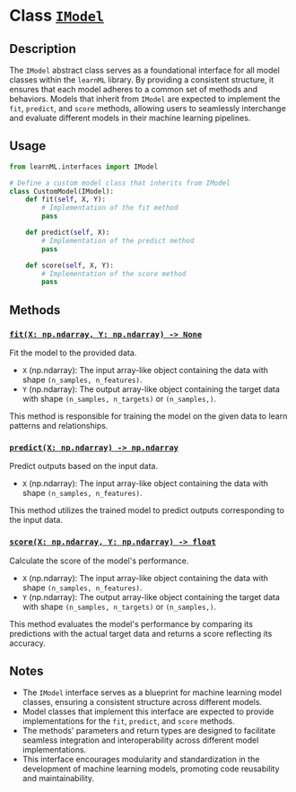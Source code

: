 # Class [`IModel`](/learnML/interfaces/imodel.py#L5)

## Description

The `IModel` abstract class serves as a foundational interface for all model classes within the `learnML` library. By providing a consistent structure, it ensures that each model adheres to a common set of methods and behaviors. Models that inherit from `IModel` are expected to implement the `fit`, `predict`, and `score` methods, allowing users to seamlessly interchange and evaluate different models in their machine learning pipelines.

## Usage

```python
from learnML.interfaces import IModel

# Define a custom model class that inherits from IModel
class CustomModel(IModel):
    def fit(self, X, Y):
        # Implementation of the fit method
        pass

    def predict(self, X):
        # Implementation of the predict method
        pass

    def score(self, X, Y):
        # Implementation of the score method
        pass
```

## Methods

### [`fit(X: np.ndarray, Y: np.ndarray) -> None`](/learnML/interfaces/imodel.py#L9)

Fit the model to the provided data.

- `X` (np.ndarray): The input array-like object containing the data with shape `(n_samples, n_features)`.
- `Y` (np.ndarray): The output array-like object containing the target data with shape `(n_samples, n_targets)` or `(n_samples,)`.

This method is responsible for training the model on the given data to learn patterns and relationships.

### [`predict(X: np.ndarray) -> np.ndarray`](/learnML/interfaces/imodel.py#L29)

Predict outputs based on the input data.

- `X` (np.ndarray): The input array-like object containing the data with shape `(n_samples, n_features)`.

This method utilizes the trained model to predict outputs corresponding to the input data.

### [`score(X: np.ndarray, Y: np.ndarray) -> float`](/learnML/interfaces/imodel.py#L48)

Calculate the score of the model's performance.

- `X` (np.ndarray): The input array-like object containing the data with shape `(n_samples, n_features)`.
- `Y` (np.ndarray): The output array-like object containing the target data with shape `(n_samples, n_targets)` or `(n_samples,)`.

This method evaluates the model's performance by comparing its predictions with the actual target data and returns a score reflecting its accuracy.

## Notes

- The `IModel` interface serves as a blueprint for machine learning model classes, ensuring a consistent structure across different models.
- Model classes that implement this interface are expected to provide implementations for the `fit`, `predict`, and `score` methods.
- The methods' parameters and return types are designed to facilitate seamless integration and interoperability across different model implementations.
- This interface encourages modularity and standardization in the development of machine learning models, promoting code reusability and maintainability.
